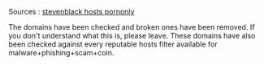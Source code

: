 Sources : [stevenblack hosts pornonly](https://github.com/StevenBlack/hosts)

The domains have been checked and broken ones have been removed. If you don't understand what this is, please leave.
These domains have also been checked against every reputable hosts filter available for malware+phishing+scam+coin.